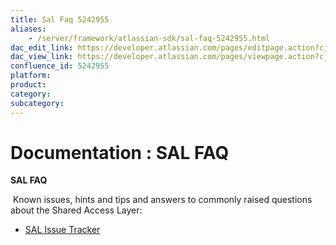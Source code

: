 ```yaml
---
title: Sal Faq 5242955
aliases:
    - /server/framework/atlassian-sdk/sal-faq-5242955.html
dac_edit_link: https://developer.atlassian.com/pages/editpage.action?cjm=wozere&pageId=5242955
dac_view_link: https://developer.atlassian.com/pages/viewpage.action?cjm=wozere&pageId=5242955
confluence_id: 5242955
platform:
product:
category:
subcategory:
---
```

# Documentation : SAL FAQ

**SAL FAQ**

 Known issues, hints and tips and answers to commonly raised questions about the Shared Access Layer:

-   [SAL Issue Tracker](/server/framework/atlassian-sdk/sal-issue-tracker-5242956.html)


















































































































































































































































































































